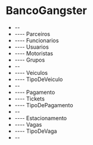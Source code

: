 # BancoGangster
* --
* ---- Parceiros
* ---- Funcionarios
* ---- Usuarios
* ---- Motoristas
* ---- Grupos
* --
* ---- Veiculos
* ---- TipoDeVeiculo
* --
* ---- Pagamento
* ---- Tickets
* ---- TipoDePagamento
* --
* ---- Estacionamento
* ---- Vagas
* ---- TipoDeVaga
* --
